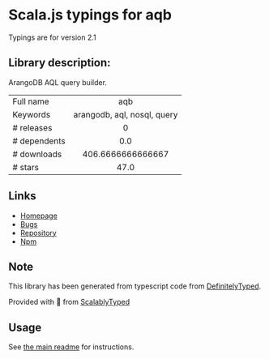 
# Scala.js typings for aqb

Typings are for version 2.1

## Library description:
ArangoDB AQL query builder.

|                    |                 |
| ------------------ | :-------------: |
| Full name          | aqb |
| Keywords           | arangodb, aql, nosql, query |
| # releases         | 0 |
| # dependents       | 0.0 |
| # downloads        | 406.6666666666667 |
| # stars            | 47.0 |

## Links
- [Homepage](https://github.com/arangodb/aqbjs)
- [Bugs](https://github.com/arangodb/aqbjs/issues)
- [Repository](https://github.com/arangodb/aqbjs)
- [Npm](https://www.npmjs.com/package/aqb)
    


## Note
This library has been generated from typescript code from [DefinitelyTyped](https://definitelytyped.org).

Provided with :purple_heart: from [ScalablyTyped](https://github.com/oyvindberg/ScalablyTyped)

## Usage
See [the main readme](../../readme.md) for instructions.


